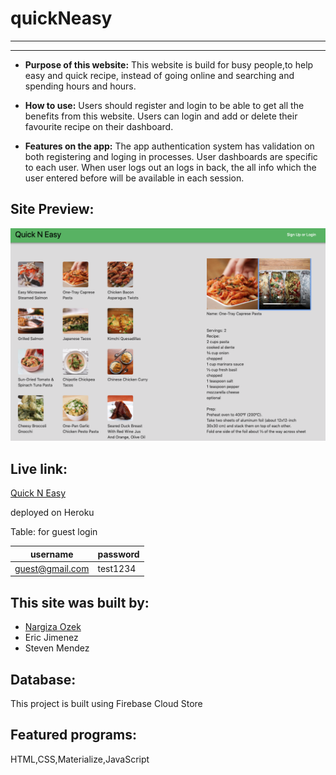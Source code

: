# quickNeasy
---
___

 * __Purpose of this website:__ This website is build for busy people,to help easy and quick recipe, instead of going online and searching and spending hours and hours.
 
 * __How to use:__ Users should register and login to be able to get all the benefits from this website. Users can login and add or delete their favourite recipe on their dashboard. 
 
* __Features on the app:__ The app authentication system has validation on both registering and loging in processes. User dashboards are specific to each user. When user logs out an logs in back, the all info which the user entered before will be available in each session.

## Site Preview:

![Quick N Easy](https://raw.githubusercontent.com/nargiza-web/portfoliom/master/dist/img/quickNeasy.jpg)

## Live link:
[Quick N Easy](https://nargiza-web.github.io/quickNeasy/)

deployed on Heroku

Table: for guest login

| username            | password |
|---------------------|----------|
| guest@gmail.com     | test1234 |


## This site was built by:
* [Nargiza Ozek](https://naku.dev)
* Eric Jimenez
* Steven Mendez

## Database:
This project is built using Firebase Cloud Store

## Featured programs:
HTML,CSS,Materialize,JavaScript
